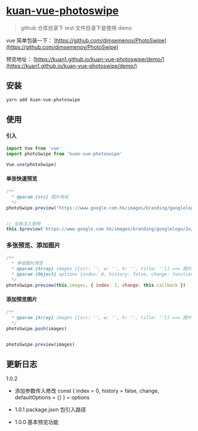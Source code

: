 # [kuan-vue-photoswipe](https://github.com/kuan1/kuan-vue-photoswipe)

> github 仓库目录下 test 文件目录下是使用 demo

vue 简单包装一下：
[https://github.com/dimsemenov/PhotoSwipe](https://github.com/dimsemenov/PhotoSwipe)

预览地址：
[https://kuan1.github.io/kuan-vue-photoswipe/demo/](https://kuan1.github.io/kuan-vue-photoswipe/demo/)

## 安装

```bash
yarn add kuan-vue-photoswipe
```

## 使用

#### 引入

```javascript
import Vue from 'vue'
import photoSwipe from 'kuan-vue-photoswipe'

Vue.use(photoSwipe)
```

#### 单张快速预览

```javascript
/**
  * @param {src} 图片地址
  */
photoSwipe.preview('https://www.google.com.hk/images/branding/googlelogo/2x/googlelogo_color_272x92dp.png')


// 全局注入使用
this.$preview('https://www.google.com.hk/images/branding/googlelogo/2x/googlelogo_color_272x92dp.png')
```

### 多张预览、添加图片

```javascript
/**
  * 多组图片预览
  * @param {Array} images [{src: '', w: '', h: '', title: ''}] === 图片数组
  * @param {Object} options {index: 0, history: false, change: function} === 预览下标、显示hash（hash路由冲突）、change
  */
photoSwipe.preview(this.images, { index: 1, change: this.callback })
```

#### 添加预览图片

```javascript
/**
  * @param {Array} images [{src: '', w: '', h: '', title: ''}] === 图片数组
  */
photoSwipe.push(images)


photoSwipe.preview(images)
```

## 更新日志

1.0.2

- 添加参数传入修改
  const { index = 0, history = false, change, defaultOptions = {} } = options

- 1.0.1 package.json 包引入路径
- 1.0.0 基本预览功能
